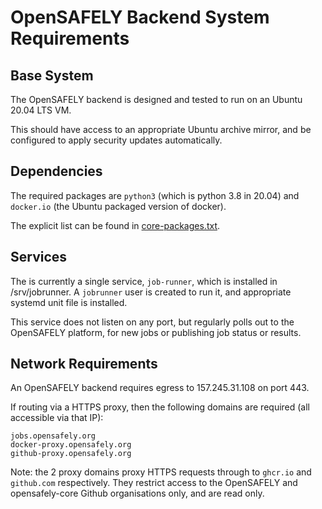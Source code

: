 # OpenSAFELY Backend System Requirements

## Base System

The OpenSAFELY backend is designed and tested to run on an Ubuntu 20.04 LTS VM.

This should have access to an appropriate Ubuntu archive mirror, and be
configured to apply security updates automatically.


## Dependencies

The required packages are `python3` (which is python 3.8 in 20.04) and
`docker.io` (the Ubuntu packaged version of docker).

The explicit list can be found in [core-packages.txt](core-packages.txt).


## Services

The is currently a single service, `job-runner`, which is installed in /srv/jobrunner.
A `jobrunner` user is created to run it, and appropriate systemd unit file is installed.

This service does not listen on any port, but regularly polls out to the
OpenSAFELY platform, for new jobs or publishing job status or results.


## Network Requirements

An OpenSAFELY backend requires egress to 157.245.31.108 on port 443.

If routing via a HTTPS proxy, then the following domains are required (all accessible via that IP):

    jobs.opensafely.org
    docker-proxy.opensafely.org
    github-proxy.opensafely.org


Note: the 2 proxy domains proxy HTTPS requests through to `ghcr.io` and
`github.com` respectively. They restrict access to the OpenSAFELY and
opensafely-core Github organisations only, and are read only.

